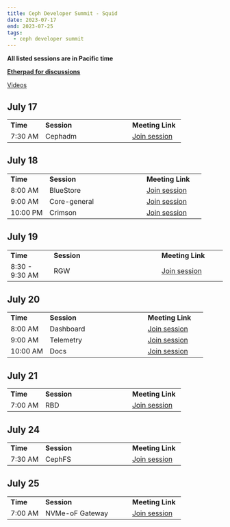 ```yaml
---
title: Ceph Developer Summit - Squid
date: 2023-07-17
end: 2023-07-25
tags:
  - ceph developer summit
---
```


<strong>All listed sessions are in Pacific time</strong>

<strong><a href="https://pad.ceph.com/p/cds-squid">Etherpad for
discussions</a></strong>


<a class="button" href="https://www.youtube.com/playlist?list=PLrBUGiINAakO4pEqO5GUCQvbkTHcKshT8">Videos</a>

## July 17

<table>
  <tr>
   <td width="20%"><strong>Time</strong>
   </td>
   <td width="50%"><strong>Session</strong>
   </td>
   <td width="30%"><strong>Meeting Link</strong>
   </td>
  </tr>
  <tr>
   <td>7:30 AM
   </td>
   <td>Cephadm
   </td>
   <td><a href="https://meet.google.com/vxa-edgu-ceb?hs=224">Join session</a>
   </td>
  </tr>
</table>

## July 18

<table>
  <tr>
   <td width="20%"><strong>Time</strong>
   </td>
   <td width="50%"><strong>Session</strong>
   </td>
   <td width="30%"><strong>Meeting Link</strong>
   </td>
  </tr>
  <tr>
   <td>8:00 AM
   </td>
   <td>BlueStore
   </td>
   <td><a href="https://meet.google.com/rxt-hrmf-hdn?hs=224">Join session</a>
   </td>
  </tr>
  <tr>
   <td>9:00 AM
   </td>
   <td>Core-general
   </td>
   <td><a href="https://meet.google.com/tix-zbpe-rbv?hs=224">Join session</a>
   </td>
  </tr>
  <tr>
   <td>10:00 PM
   </td>
   <td>Crimson
   </td>
   <td><a href="https://meet.google.com/hqk-xufq-jfh?hs=224">Join session</a>
   </td>
  </tr>
</table>

## July 19

<table>
  <tr>
   <td width="20%"><strong>Time</strong>
   </td>
   <td width="50%"><strong>Session</strong>
   </td>
   <td width="30%"><strong>Meeting Link</strong>
   </td>
  </tr>
  <tr>
   <td>8:30 - 9:30 AM
   </td>
   <td>RGW
   </td>
   <td><a href="https://meet.google.com/syp-hrud-wko?hs=224">Join session</a>
   </td>
  </tr>
</table>

## July 20

<table>
  <tr>
   <td width="20%"><strong>Time</strong>
   </td>
   <td width="50%"><strong>Session</strong>
   </td>
   <td width="30%"><strong>Meeting Link</strong>
   </td>
  </tr>
  <tr>
   <td>8:00 AM
   </td>
   <td>Dashboard
   </td>
   <td><a href="https://meet.google.com/vxu-rncp-qea?hs=224">Join session</a>
   </td>
  </tr>
  <tr>
   <td>9:00 AM
   </td>
   <td>Telemetry
   </td>
   <td><a href="https://meet.google.com/cep-adon-nww?hs=224">Join session</a>
   </td>
  </tr>
  <tr>
   <td>10:00 AM
   </td>
   <td>Docs
   </td>
   <td><a href="https://meet.google.com/kxq-zywr-mjg?hs=224">Join session</a>
   </td>
  </tr>
</table>

## July 21

<table>
  <tr>
   <td width="20%"><strong>Time</strong>
   </td>
   <td width="50%"><strong>Session</strong>
   </td>
   <td width="30%"><strong>Meeting Link</strong>
   </td>
  </tr>
  <tr>
   <td>7:00 AM
   </td>
   <td>RBD
   </td>
   <td><a href="https://meet.google.com/usj-qgxq-jjp?hs=224">Join session</a>
   </td>
  </tr>
</table>

## July 24

<table>
  <tr>
   <td width="20%"><strong>Time</strong>
   </td>
   <td width="50%"><strong>Session</strong>
   </td>
   <td width="30%"><strong>Meeting Link</strong>
   </td>
  </tr>
  <tr>
   <td>7:30 AM
   </td>
   <td>CephFS
   </td>
   <td><a href="https://meet.google.com/xkq-rwkv-iyx?hs=224">Join session</a>
   </td>
  </tr>
</table>


## July 25

<table>
  <tr>
   <td width="20%"><strong>Time</strong>
   </td>
   <td width="50%"><strong>Session</strong>
   </td>
   <td width="30%"><strong>Meeting Link</strong>
   </td>
  </tr>
  <tr>
   <td>7:00 AM
   </td>
   <td>NVMe-oF Gateway
   </td>
   <td><a href="https://meet.google.com/nsu-emxe-ixk?hs=224">Join session</a>
   </td>
  </tr>
</table>
